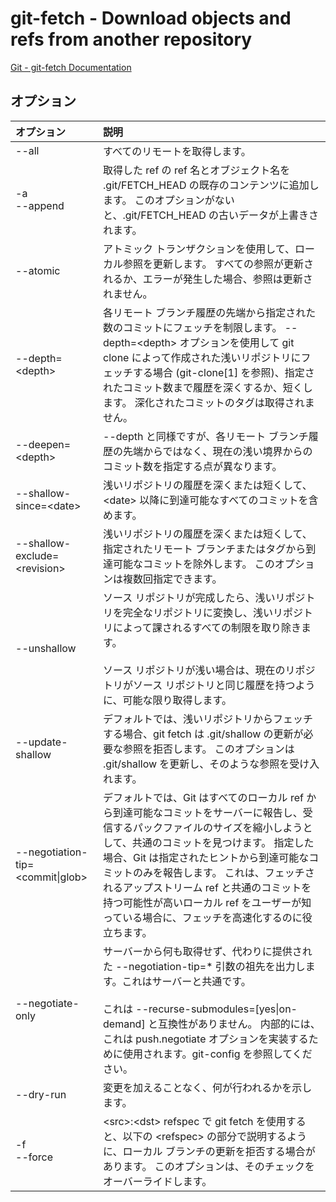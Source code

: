 # git-fetch - Download objects and refs from another repository

[Git - git-fetch Documentation](https://git-scm.com/docs/git-fetch)

## オプション

|オプション|説明|
|:--|:--|
|--all|すべてのリモートを取得します。|
|-a<br>--append|取得した ref の ref 名とオブジェクト名を .git/FETCH_HEAD の既存のコンテンツに追加します。 このオプションがないと、.git/FETCH_HEAD の古いデータが上書きされます。|
|--atomic|アトミック トランザクションを使用して、ローカル参照を更新します。 すべての参照が更新されるか、エラーが発生した場合、参照は更新されません。|
|--depth=\<depth>|各リモート ブランチ履歴の先端から指定された数のコミットにフェッチを制限します。 --depth=\<depth> オプションを使用して git clone によって作成された浅いリポジトリにフェッチする場合 (git-clone[1] を参照)、指定されたコミット数まで履歴を深くするか、短くします。 深化されたコミットのタグは取得されません。|
|--deepen=\<depth>|--depth と同様ですが、各リモート ブランチ履歴の先端からではなく、現在の浅い境界からのコミット数を指定する点が異なります。|
|--shallow-since=\<date>|浅いリポジトリの履歴を深くまたは短くして、\<date> 以降に到達可能なすべてのコミットを含めます。|
|--shallow-exclude=\<revision>|浅いリポジトリの履歴を深くまたは短くして、指定されたリモート ブランチまたはタグから到達可能なコミットを除外します。 このオプションは複数回指定できます。|
|--unshallow|ソース リポジトリが完成したら、浅いリポジトリを完全なリポジトリに変換し、浅いリポジトリによって課されるすべての制限を取り除きます。<br><br>ソース リポジトリが浅い場合は、現在のリポジトリがソース リポジトリと同じ履歴を持つように、可能な限り取得します。|
|--update-shallow|デフォルトでは、浅いリポジトリからフェッチする場合、git fetch は .git/shallow の更新が必要な参照を拒否します。 このオプションは .git/shallow を更新し、そのような参照を受け入れます。|
|--negotiation-tip=\<commit\|glob>|デフォルトでは、Git はすべてのローカル ref から到達可能なコミットをサーバーに報告し、受信するパックファイルのサイズを縮小しようとして、共通のコミットを見つけます。 指定した場合、Git は指定されたヒントから到達可能なコミットのみを報告します。 これは、フェッチされるアップストリーム ref と共通のコミットを持つ可能性が高いローカル ref をユーザーが知っている場合に、フェッチを高速化するのに役立ちます。|
|--negotiate-only|サーバーから何も取得せず、代わりに提供された --negotiation-tip=* 引数の祖先を出力します。これはサーバーと共通です。<br><br>これは --recurse-submodules=[yes\|on-demand] と互換性がありません。 内部的には、これは push.negotiate オプションを実装するために使用されます。git-config を参照してください。|
|--dry-run|変更を加えることなく、何が行われるかを示します。|
|-f<br>--force|\<src>:\<dst> refspec で git fetch を使用すると、以下の \<refspec> の部分で説明するように、ローカル ブランチの更新を拒否する場合があります。 このオプションは、そのチェックをオーバーライドします。|
